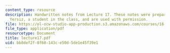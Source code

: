 ```yaml
---
content_type: resource
description: Handwritten notes from Lecture 17. These notes were prepared by Melike
  Yersiz, a student in the class, and are used with permission.
file: https://ol-ocw-studio-app-production.s3.amazonaws.com/courses/18-075-advanced-calculus-for-engineers-fall-2004/bb8def2f8f68143ce50d5de1e45f39e1_lecture17.pdf
file_type: application/pdf
resourcetype: Document
title: lecture17.pdf
uid: bb8def2f-8f68-143c-e50d-5de1e45f39e1
---
```

